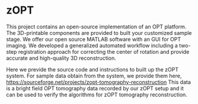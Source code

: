 # zOPT
This project contains an open-source implementation of an OPT platform. The 3D-printable components are provided to built your customized sample stage. We offer our open source MATLAB software with an GUI for OPT imaging. We developed a generalized automated workflow including a two-step registration approach for correcting the center of rotation and provide accurate and high-quality 3D reconstruction.

Here we previde the source code and instructions to built up the zOPT system. For sample data obtain from the system, we provide them here,
https://sourceforge.net/projects/zopt-tomography-reconstruction
This data is a bright field OPT tomography data recorded by our zOPT setup and it can be used to verify the algorithms for zOPT tomography reconstruction.
